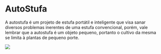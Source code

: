 # AutoStufa
A autostufa é um projeto de estufa portátil e inteligente que visa sanar diversos problemas inerentes de uma estufa convencional, porém, vale lembrar que a autostufa é um objeto pequeno, portanto o cultivo da mesma se limita à plantas de pequeno porte.

<img src="/docs/logo.png"/>
